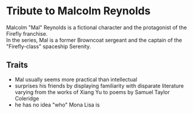 # Tribute to Malcolm Reynolds
Malcolm "Mal" Reynolds is a fictional character and the protagonist of the Firefly franchise.  
In the series, Mal is a former Browncoat sergeant and the captain of the "Firefly-class" spaceship Serenity.
## Traits
* Mal usually seems more practical than intellectual
* surprises his friends by displaying familiarity with disparate literature varying from the works of Xiang Yu to poems by Samuel Taylor Coleridge
* he has no idea "who" Mona Lisa is